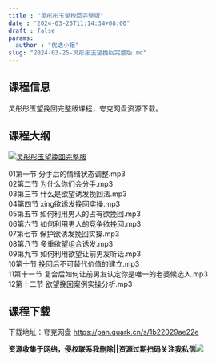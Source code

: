```yaml
---
title : "灵彤彤玉望挽回完整版"
date : "2024-03-25T11:14:34+08:00"
draft : false
params:
  author : "优选小报"
slug: "2024-03-25-灵彤彤玉望挽回完整版.md"
---
```


## 课程信息

灵彤彤玉望挽回完整版课程，夸克网盘资源下载。

## 课程大纲

[![灵彤彤玉望挽回完整版](//img7-1.zhekoulieshou.com/mmbiz_jpg/iaHBVewvSIbAjcr9g6TlCXSfiaDqkbzuEzvtIDplM6CMdxCO3H9TquSdemM8N7U0E1JOibAze1JJtbdgdbPLS4OTw/0)](//img7-1.zhekoulieshou.com/mmbiz_jpg/iaHBVewvSIbAjcr9g6TlCXSfiaDqkbzuEzvtIDplM6CMdxCO3H9TquSdemM8N7U0E1JOibAze1JJtbdgdbPLS4OTw/0)

01第一节 分手后的情绪状态调整.mp3  
02第二节 为什么你们会分手.mp3  
03第三节 什么是欲望诱发挽回法.mp3  
04第四节 xing欲诱发挽回实操.mp3  
05第五节 如何利用男人的占有欲挽回.mp3  
06第六节 如何利用男人的竞争欲挽回.mp3  
07第七节 保护欲诱发挽回实操.mp3  
08第八节 多重欲望组合诱发.mp3  
09第九节 如何利用欲望让前男友听话.mp3  
10第十节 挽回后不可替代价值的建立.mp3  
11第十一节 复合后如何让前男友认定你是唯一的老婆候选人.mp3  
12第十二节 欲望挽回案例实操分析.mp3

## 课程下载

下载地址：夸克网盘 https://pan.quark.cn/s/1b22029ae22e

**资源收集于网络，侵权联系我删除||资源过期扫码关注我私信**![](//img7-1.zhekoulieshou.com/mmbiz_jpg/iaHBVewvSIbAjcr9g6TlCXSfiaDqkbzuEzp207hVzPqT4YGQOAazQ1KNHCeACbia5Lzq4Ckwibe48iar1q7lgVP1o3w/640?wx_fmt=jpeg&from=appmsg)


